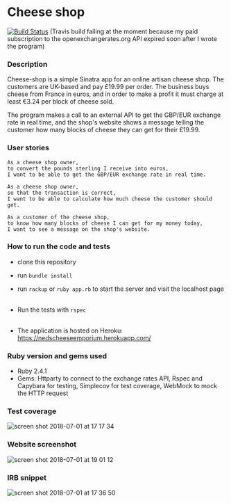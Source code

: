 # Cheese shop
[![Build Status](https://travis-ci.com/paosch/Ned-Ned-s-Cheese-Emporium-.svg?branch=master)](https://travis-ci.com/paosch/Ned-Ned-s-Cheese-Emporium-)
(Travis build failing at the moment because my paid subscription to the openexchangerates.org API expired soon after I wrote the program) 

### Description
Cheese-shop is a simple Sinatra app for an online artisan cheese shop. The customers are UK-based and pay £19.99 per order. The business buys cheese from France in euros, and in order to make a profit it must charge at least €3.24 per block of cheese sold.

The program makes a call to an external API to get the GBP/EUR exchange rate in real time, and the shop's website shows a message telling the customer how many blocks of cheese they can get for their £19.99.

### User stories
```
As a cheese shop owner,
to convert the pounds sterling I receive into euros,
I want to be able to get the GBP/EUR exchange rate in real time.

As a cheese shop owner,
so that the transaction is correct,
I want to be able to calculate how much cheese the customer should get.

As a customer of the cheese shop,
to know how many blocks of cheese I can get for my money today,
I want to see a message on the shop's website.
```

### How to run the code and tests
- clone this repository
- run ```bundle install```
- run ```rackup``` or ```ruby app.rb``` to start the server and visit the localhost page
<br><br>
- Run the tests with ```rspec```
<br><br>

- The application is hosted on Heroku: https://nedscheeseemporium.herokuapp.com/



### Ruby version and gems used
- Ruby 2.4.1
- Gems: Httparty to connect to the exchange rates API, Rspec and Capybara for testing, Simplecov for test coverage, WebMock to mock the HTTP request


### Test coverage
![screen shot 2018-07-01 at 17 17 34](https://user-images.githubusercontent.com/33669463/42136433-122cd608-7d53-11e8-8532-9e807726d892.png)

### Website screenshot
![screen shot 2018-07-01 at 19 01 12](https://user-images.githubusercontent.com/33669463/42137255-2935aa4c-7d61-11e8-9b21-9575cdedaeff.png)

### IRB snippet
![screen shot 2018-07-01 at 17 36 50](https://user-images.githubusercontent.com/33669463/42136548-8f93e2ba-7d55-11e8-8520-4bf11e48ea8b.png)

